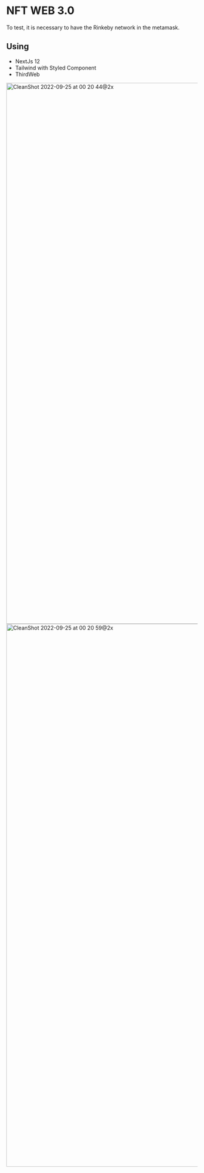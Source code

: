 # NFT WEB 3.0

To test, it is necessary to have the Rinkeby network in the metamask.

## Using

*   NextJs 12
*   Tailwind with Styled Component
*   ThirdWeb


<img width="1422" alt="CleanShot 2022-09-25 at 00 20 44@2x" src="https://user-images.githubusercontent.com/22135548/192126793-affbde6b-d400-45d9-b6b8-116568832ba8.png">
<img width="1427" alt="CleanShot 2022-09-25 at 00 20 59@2x" src="https://user-images.githubusercontent.com/22135548/192126794-e9567be3-ac95-4ecf-836c-df7b5248f697.png">
